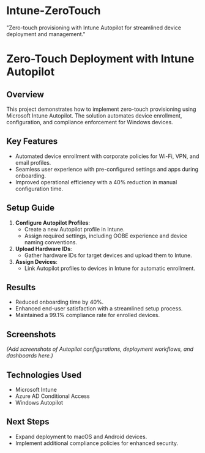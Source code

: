 # Intune-ZeroTouch
"Zero-touch provisioning with Intune Autopilot for streamlined device deployment and management."
# Zero-Touch Deployment with Intune Autopilot

## Overview
This project demonstrates how to implement zero-touch provisioning using Microsoft Intune Autopilot. The solution automates device enrollment, configuration, and compliance enforcement for Windows devices.

## Key Features
- Automated device enrollment with corporate policies for Wi-Fi, VPN, and email profiles.
- Seamless user experience with pre-configured settings and apps during onboarding.
- Improved operational efficiency with a 40% reduction in manual configuration time.

## Setup Guide
1. **Configure Autopilot Profiles**:
   - Create a new Autopilot profile in Intune.
   - Assign required settings, including OOBE experience and device naming conventions.
2. **Upload Hardware IDs**:
   - Gather hardware IDs for target devices and upload them to Intune.
3. **Assign Devices**:
   - Link Autopilot profiles to devices in Intune for automatic enrollment.

## Results
- Reduced onboarding time by 40%.
- Enhanced end-user satisfaction with a streamlined setup process.
- Maintained a 99.1% compliance rate for enrolled devices.

## Screenshots
*(Add screenshots of Autopilot configurations, deployment workflows, and dashboards here.)*

## Technologies Used
- Microsoft Intune
- Azure AD Conditional Access
- Windows Autopilot

## Next Steps
- Expand deployment to macOS and Android devices.
- Implement additional compliance policies for enhanced security.
